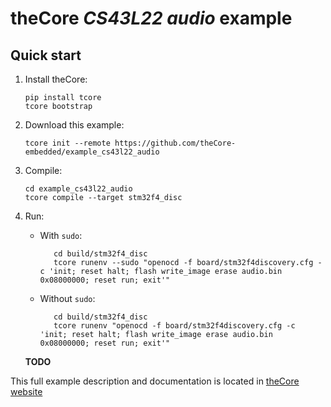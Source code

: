 # theCore _CS43L22 audio_ example

## Quick start

1. Install theCore:

   ```
   pip install tcore
   tcore bootstrap
   ```

1. Download this example:

   ```
   tcore init --remote https://github.com/theCore-embedded/example_cs43l22_audio
   ```

1. Compile:

   ```
   cd example_cs43l22_audio
   tcore compile --target stm32f4_disc
   ```

1. Run:

   * With `sudo`:

     ```
        cd build/stm32f4_disc
        tcore runenv --sudo "openocd -f board/stm32f4discovery.cfg -c 'init; reset halt; flash write_image erase audio.bin 0x08000000; reset run; exit'"
     ```

   * Without `sudo`:

     ```
        cd build/stm32f4_disc
        tcore runenv "openocd -f board/stm32f4discovery.cfg -c 'init; reset halt; flash write_image erase audio.bin 0x08000000; reset run; exit'"
     ```

   **TODO**

This full example description and documentation is located in [theCore website](https://forgge.github.io/theCore/examples.html#stm32f4-discovery-audio-example-with-cs43l22-audio-dac)

